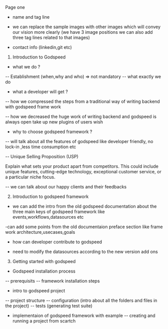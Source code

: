 Page one 

- name and tag line

- we can replace the sample images with other images which will convey our vision more clearly (we have 3 image positions we can also add three tag lines related to that images)

- contact info (linkedin,git etc)


1. Introduction to Godspeed

- what we do ?

-- Establishment (when,why and who) => not mandatory
-- what exactly we do 


- what a developer will get ?

-- how we compressed the steps from a traditional way of writing backend with godspeed frame work

-- how we decreased the huge work of writing backend and godspeed is always open take up new plugins of users wish


- why to choose godspeed framework ?

-- will talk about all the features of godspeed like  developer friendly, no lock-in ,less time consumption etc

-- Unique Selling Proposition (USP)

Explain what sets your product apart from competitors. This could include unique features, cutting-edge technology, exceptional customer service, or a particular niche focus.

-- we can talk about our happy clients and their feedbacks



2. Introduction to godspeed framework

- we can add the intro from the old godspeed documentation about the three main keys of godspeed framework like
  events,workflows,datasources etc

-can add some points from the old documentaion preface section like frame work architecture,usecases,goals 

- how can developer contribute to godspeed

- need to modify the datasources according to the new version add ons


3. Getting started with godspeed

- Godspeed installation process

-- prerequisits
-- framework installation steps


- intro to godspeed project

-- project structure
-- configuration (intro about all the folders and files in the project)
-- tests (generating test suite)

- implementaion of godspeed framework with example
-- creating and running a project from scartch
